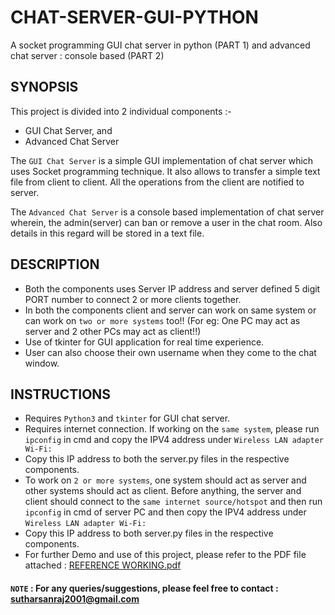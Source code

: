 # CHAT-SERVER-GUI-PYTHON
A socket programming GUI chat server in python (PART 1) and advanced chat server : console based (PART 2)

## SYNOPSIS
This project is divided into 2 individual components :-
- GUI Chat Server, and
- Advanced Chat Server

The ```GUI Chat Server``` is a simple GUI implementation of chat server which uses Socket programming technique. It also allows to transfer a simple text file from client to client. All the operations from the client are notified to server.

The ```Advanced Chat Server``` is a console based implementation of chat server wherein, the admin(server) can ban or remove a user in the chat room. Also details in this regard will be stored in a text file.

## DESCRIPTION
- Both the components uses Server IP address and server defined 5 digit PORT number to connect 2 or more clients together.
- In both the components client and server can work on same system or can work on ```two or more systems``` too!! (For eg: One PC may act as server and 2 other PCs may act as client!!)
- Use of tkinter for GUI application for real time experience.
- User can also choose their own username when they come to the chat window.

## INSTRUCTIONS
- Requires ```Python3``` and ```tkinter``` for GUI chat server.
- Requires internet connection. If working on the ```same system```, please run ```ipconfig``` in cmd and copy the IPV4 address under ```Wireless LAN adapter Wi-Fi:```
- Copy this IP address to both the server.py files in the respective components.
- To work on ```2 or more systems```, one system should act as server and other systems should act as client. Before anything, the server and client should connect to the ```same internet source/hotspot``` and then run ```ipconfig``` in cmd of server PC and then copy the IPV4 address under ```Wireless LAN adapter Wi-Fi:```
- Copy this IP address to both server.py files in the respective components.
- For further Demo and use of this project, please refer to the PDF file attached : [REFERENCE WORKING.pdf](https://github.com/smsraj2001/CHAT-SERVER-GUI-PYTHON/blob/main/CHAT%20SERVER%20PYTHON/REFERENCE%20WORKING.pdf) 

#### ```NOTE``` : For any queries/suggestions, please feel free to contact : sutharsanraj2001@gmail.com


